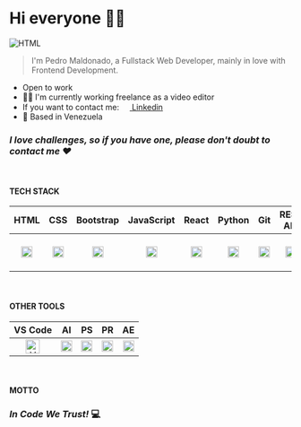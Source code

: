 # Hi everyone 👋🌵

<img src="./assets:img/fetiche2.png" alt="HTML"/>


> I'm Pedro Maldonado, a Fullstack Web Developer, mainly in love with Frontend Development.

- Open to work
- 👨‍💻 I'm currently working freelance as a video editor
- If you want to contact me: <a href="https://www.linkedin.com/in/pedro-maldonado-tremont-362074106/"><img src="./assets:img/linkedin.png" width="15"> Linkedin</a>
- 📍 Based in Venezuela 
 
### ***I love challenges, so if you have one, please don't doubt to contact me ❤***

<br>

#### TECH STACK

|  HTML  |  CSS  |  Bootstrap  |  JavaScript  |  React  |  Python  |  Git  |  REST API  |  SQL |  SQL Alchemy | PostgreSQL  |
|:---:|:---:|:---:|:---:|:---:|:---:|:---:|:---:|:---:|:---:|:---:|
|  <img src="./assets:img/html.png" width="20" alt="HTML"/> | <img src="./assets:img/css.png" width="20" alt="CSS"/>  |  <img src="./assets:img/bootstrap.png" height="20" alt="Boostrap"/>  |  <img src="./assets:img/javascript.png" width="20" alt="JavaScript"/>  |  <img src="./assets:img/react-logo.png" width="20" alt="React JS"/> |   <img src="./assets:img/python-logo.png" width="20" alt="python"/>  |  <img src="./assets:img/git.png" width="20" alt="git"/>  | <img src="./assets:img/rest-api.png" width="20" alt="rest API"/>  | <img src="./assets:img/sql.png" width="40" alt="SQL"/>  | <img src="./assets:img/sql-alchemy-logo.png" width="60" alt="SQL Alchemy"/> | <img src="./assets:img/postgresql.png" width="20" alt="PostgreSQL"/>  |
<br>

#### OTHER TOOLS

|  VS Code  | AI | PS | PR | AE |
|:---:|:---:|:---:|:---:|:---:|
| <img src="./assets:img/vscode-logo.png" width="25" alt="VS Code"/> | <img src="./assets:img/ai-logo.png" width="20" alt="Adobe Illustrator"/>  |  <img src="./assets:img/ps-logo.png" height="20" alt="Photoshop"/>  |  <img src="./assets:img/premiere-pro-logo.png" height="20" alt="Premiere"/>  |  <img src="./assets:img/after-effects-cc-logo-png-transparent.png" width="20" alt="After Effects"/>  |
<br>

#### MOTTO

### ***In Code We Trust!*** 💻 


